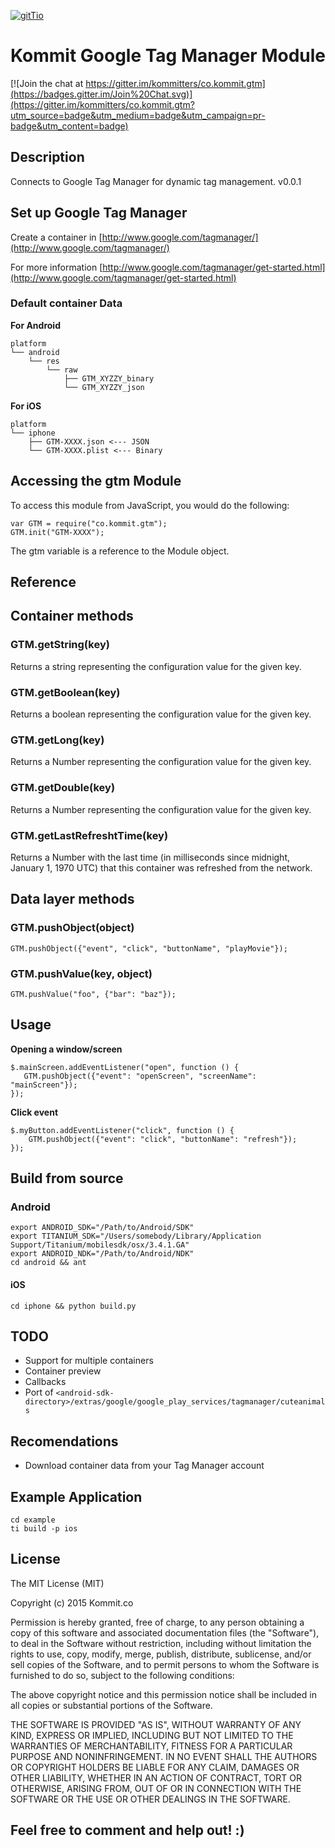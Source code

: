[![gitTio](http://gitt.io/badge.svg)](http://gitt.io/component/co.kommit.gtm)

# Kommit Google Tag Manager Module

[![Join the chat at https://gitter.im/kommitters/co.kommit.gtm](https://badges.gitter.im/Join%20Chat.svg)](https://gitter.im/kommitters/co.kommit.gtm?utm_source=badge&utm_medium=badge&utm_campaign=pr-badge&utm_content=badge)

## Description

Connects to Google Tag Manager for dynamic tag management. v0.0.1

## Set up Google Tag Manager

Create a container in [http://www.google.com/tagmanager/](http://www.google.com/tagmanager/)

For more information [http://www.google.com/tagmanager/get-started.html](http://www.google.com/tagmanager/get-started.html)

### Default container Data

**For Android**

```
platform
└── android
    └── res
        └── raw
            ├── GTM_XYZZY_binary
            └── GTM_XYZZY_json
```

**For iOS**

```
platform
└── iphone
    ├── GTM-XXXX.json <--- JSON
    └── GTM-XXXX.plist <--- Binary
```

## Accessing the gtm Module

To access this module from JavaScript, you would do the following:

```
var GTM = require("co.kommit.gtm");
GTM.init("GTM-XXXX");
```

The gtm variable is a reference to the Module object.

## Reference

## Container methods

### GTM.getString(key)

Returns a string representing the configuration value for the given key.

### GTM.getBoolean(key)

Returns a boolean representing the configuration value for the given key.

### GTM.getLong(key)

Returns a Number representing the configuration value for the given key.

### GTM.getDouble(key)

Returns a Number representing the configuration value for the given key.

### GTM.getLastRefreshtTime(key)

Returns a Number with the last time (in milliseconds since midnight, January 1, 1970 UTC) that this container was refreshed from the network.


## Data layer methods

### GTM.pushObject(object)

```
GTM.pushObject({"event", "click", "buttonName", "playMovie"});
```

### GTM.pushValue(key, object)

```
GTM.pushValue("foo", {"bar": "baz"});
```

## Usage

**Opening a window/screen**

```
$.mainScreen.addEventListener("open", function () {
   GTM.pushObject({"event": "openScreen", "screenName": "mainScreen"});
});
```

**Click event**

```
$.myButton.addEventListener("click", function () {
    GTM.pushObject({"event": "click", "buttonName": "refresh"});
});
```

## Build from source

### Android

```
export ANDROID_SDK="/Path/to/Android/SDK"
export TITANIUM_SDK="/Users/somebody/Library/Application Support/Titanium/mobilesdk/osx/3.4.1.GA"
export ANDROID_NDK="/Path/to/Android/NDK"
cd android && ant
```

#### iOS

```
cd iphone && python build.py
```

## TODO

- Support for multiple containers
- Container preview
- Callbacks
- Port of `<android-sdk-directory>/extras/google/google_play_services/tagmanager/cuteanimals`

## Recomendations

- Download container data from your Tag Manager account

## Example Application

```
cd example
ti build -p ios
```

## License

The MIT License (MIT)

Copyright (c) 2015 Kommit.co

Permission is hereby granted, free of charge, to any person obtaining a copy
of this software and associated documentation files (the "Software"), to deal
in the Software without restriction, including without limitation the rights
to use, copy, modify, merge, publish, distribute, sublicense, and/or sell
copies of the Software, and to permit persons to whom the Software is
furnished to do so, subject to the following conditions:

The above copyright notice and this permission notice shall be included in
all copies or substantial portions of the Software.

THE SOFTWARE IS PROVIDED "AS IS", WITHOUT WARRANTY OF ANY KIND, EXPRESS OR
IMPLIED, INCLUDING BUT NOT LIMITED TO THE WARRANTIES OF MERCHANTABILITY,
FITNESS FOR A PARTICULAR PURPOSE AND NONINFRINGEMENT. IN NO EVENT SHALL THE
AUTHORS OR COPYRIGHT HOLDERS BE LIABLE FOR ANY CLAIM, DAMAGES OR OTHER
LIABILITY, WHETHER IN AN ACTION OF CONTRACT, TORT OR OTHERWISE, ARISING FROM,
OUT OF OR IN CONNECTION WITH THE SOFTWARE OR THE USE OR OTHER DEALINGS IN
THE SOFTWARE.

## Feel free to comment and help out! :)
